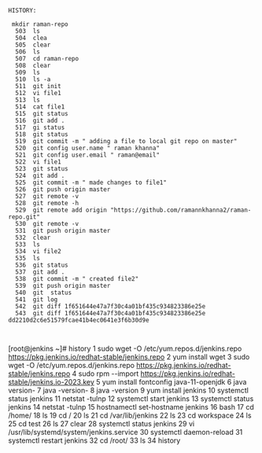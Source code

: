 ```
HISTORY:

 mkdir raman-repo
  503  ls
  504  clea
  505  clear
  506  ls
  507  cd raman-repo
  508  clear
  509  ls
  510  ls -a
  511  git init
  512  vi file1
  513  ls
  514  cat file1
  515  git status
  516  git add .
  517  gi status
  518  git status
  519  git commit -m " adding a file to local git repo on master"
  520  git config user.name " raman khanna"
  521  git config user.email " raman@email"
  522  vi file1
  523  git status
  524  git add .
  525  git commit -m " made changes to file1"
  526  git push origin master
  527  git remote -v
  528  git remote -h
  529  git remote add origin "https://github.com/ramannkhanna2/raman-repo.git"
  530  git remote -v
  531  git push origin master
  532  clear
  533  ls
  534  vi file2
  535  ls
  536  git status
  537  git add .
  538  git commit -m " created file2"
  539  git push origin master
  540  git  status
  541  git log
  542  git diff 1f651644e47a7f30c4a01bf435c934823386e25e
  543  git diff 1f651644e47a7f30c4a01bf435c934823386e25e dd2210d2c6e51579fcae41b4ec0641e3f6b30d9e



```

[root@jenkins ~]# history
    1  sudo wget -O /etc/yum.repos.d/jenkins.repo https://pkg.jenkins.io/redhat-stable/jenkins.repo
    2  yum install wget
    3  sudo wget -O /etc/yum.repos.d/jenkins.repo https://pkg.jenkins.io/redhat-stable/jenkins.repo
    4  sudo rpm --import https://pkg.jenkins.io/redhat-stable/jenkins.io-2023.key
    5  yum install fontconfig java-11-openjdk
    6  java  version-
    7  java -version-
    8  java -version
    9  yum install jenkins
   10  systemctl status jenkins
   11  netstat -tulnp
   12  systemctl start jenkins
   13  systemctl status jenkins
   14  netstat -tulnp
   15  hostnamectl set-hostname jenkins
   16  bash
   17  cd /home/
   18  ls
   19  cd /
   20  ls
   21  cd /var/lib/jenkins
   22  ls
   23  cd workspace
   24  ls
   25  cd test
   26  ls
   27  clear
   28  systemctl status jenkins
   29  vi /usr/lib/systemd/system/jenkins.service
   30  systemctl daemon-reload
   31  systemctl restart jenkins
   32  cd /root/
   33  ls
   34  history

```
